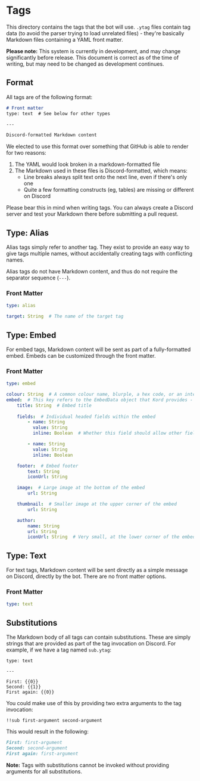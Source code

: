 # Tags

This directory contains the tags that the bot will use. `.ytag` files contain tag data (to avoid the parser trying
to load unrelated files) - they're basically Markdown files containing a YAML front matter.

**Please note:** This system is currently in development, and may change significantly before release. This document
is correct as of the time of writing, but may need to be changed as development continues.

## Format

All tags are of the following format:

```markdown
# Front matter
type: text  # See below for other types

---

Discord-formatted Markdown content
```

We elected to use this format over something that GitHub is able to render for two reasons:

1. The YAML would look broken in a markdown-formatted file
2. The Markdown used in these files is Discord-formatted, which means:
    * Line breaks always split text onto the next line, even if there's only one
    * Quite a few formatting constructs (eg, tables) are missing or different on Discord

Please bear this in mind when writing tags. You can always create a Discord server and test your Markdown there before
submitting a pull request.

## Type: Alias

Alias tags simply refer to another tag. They exist to provide an easy way to give tags multiple names, without
accidentally creating tags with conflicting names.

Alias tags do not have Markdown content, and thus do not require the separator sequence (`---`).

### Front Matter

```yaml
type: alias

target: String  # The name of the target tag
```

## Type: Embed

For embed tags, Markdown content will be sent as part of a fully-formatted embed. Embeds can be customized
through the front matter.

### Front Matter

```yaml
type: embed

colour: String  # A common colour name, blurple, a hex code, or an integer representing an RGB colour - this overwrites the embed color field
embed:  # This key refers to the EmbedData object that Kord provides - some common fields are provided below.
    title: String  # Embed title
    
    fields:  # Individual headed fields within the embed
        - name: String
          value: String
          inline: Boolean  # Whether this field should allow other fields to be positioned next to it

        - name: String
          value: String
          inline: Boolean

    footer:  # Embed footer
        text: String
        iconUrl: String

    image:  # Large image at the bottom of the embed
        url: String

    thumbnail:  # Smaller image at the upper corner of the embed
        url: String

    author:
        name: String
        url: String
        iconUrl: String  # Very small, at the lower corner of the embed
```

## Type: Text

For text tags, Markdown content will be sent directly as a simple message on Discord, directly by the bot. There are no
front matter options.

### Front Matter

```yaml
type: text
```

## Substitutions

The Markdown body of all tags can contain substitutions. These are simply strings that are provided as part of the tag
invocation on Discord. For example, if we have a tag named `sub.ytag`:

```
type: text

---

First: {{0}}
Second: {{1}}
First again: {{0}}
```

You could make use of this by providing two extra arguments to the tag invocation:

```
!!sub first-argument second-argument
```

This would result in the following:

```md
First: first-argument
Second: second-argument
First again: first-argument
```

**Note:** Tags with substitutions cannot be invoked without providing arguments for all substitutions.
